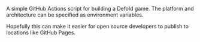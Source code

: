 A simple GitHub Actions script for building a Defold game. The platform and architecture can be specified as environment variables.

Hopefully this can make it easier for open source developers to publish to locations like GitHub Pages.